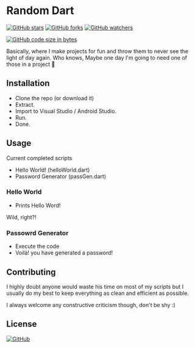 # Random Dart

[![GitHub stars](https://img.shields.io/github/stars/SirAnxiousALot/RandomDart?style=for-the-badge)](#)
[![GitHub forks](https://img.shields.io/github/forks/SirAnxiousALot/RandomDart?style=for-the-badge)](#)
[![GitHub watchers](https://img.shields.io/github/watchers/SirAnxiousALot/RandomDart?style=for-the-badge)](#)

[![GitHub code size in bytes](https://img.shields.io/github/languages/code-size/SirAnxiousALot/RandomDart?style=for-the-badge)](#)

Basically, where I make projects for fun and throw them to never see the light of day again.
Who knows, Maybe one day I'm going to need one of those in a project :shrug:

## Installation
- Clone the repo (or download it)
- Extract.
- Import to Visual Studio / Android Studio.
- Run.
- Done.

## Usage
Current completed scripts
- Hello World! (helloWorld.dart)
- Password Generator (passGen.dart)

### Hello World ###
- Prints Hello Word!

Wild, right?!

### Passowrd Generator ###
- Execute the code
- Voilà! you have generated a password!



## Contributing
I highly doubt anyone would waste his time on most of my scripts but I usually do my best to keep everything as clean and efficient as possible.

I always welcome any constructive criticism though, don't be shy :)

## License
[![GitHub](https://img.shields.io/github/license/SirAnxiousALot/RandomDart?style=for-the-badge)](https://github.com/SirAnxiousALot/RandomDart/blob/master/LICENSE.md)
